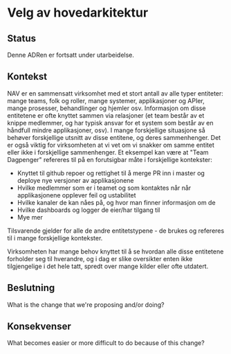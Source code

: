 # Velg av hovedarkitektur

## Status

Denne ADRen er fortsatt under utarbeidelse.

## Kontekst

NAV er en sammensatt virksomhet med et stort antall av alle typer entiteter: mange teams, folk og roller, mange systemer, applikasjoner og APIer, mange prosesser, behandlinger og hjemler osv. Informasjon om disse entitetene er ofte knyttet sammen via relasjoner (et team består av et knippe medlemmer, og har typisk ansvar for et system som består av en håndfull mindre applikasjoner, osv). I mange forskjellige situasjone så behøver forskjellige utsnitt av disse entitene, og deres sammenhenger. Det er også viktig for virksomheten at vi vet om vi snakker om samme entitet eller ikke i forskjellige sammenhenger. Et eksempel kan være at "Team Dagpenger" refereres til på en forutsigbar måte i forskjellige kontekster:
- Knyttet til github repoer og rettighet til å merge PR inn i master og deploye nye versjoner av applikasjonene
- Hvilke medlemmer som er i teamet og som kontaktes når når applikasjonene opplever feil og ustabilitet
- Hvilke kanaler de kan nåes på, og hvor man finner informasjon om de
- Hvilke dashboards og logger de eier/har tilgang til
- Mye mer

Tilsvarende gjelder for alle de andre entitetstypene - de brukes og refereres til i mange forskjellige kontekster.

Virksomheten har mange behov knyttet til å se hvordan alle disse entitetene forholder seg til hverandre, og i dag er slike oversikter enten ikke tilgjengelige i det hele tatt, spredt over mange kilder eller ofte utdatert.

## Beslutning

What is the change that we're proposing and/or doing?

## Konsekvenser

What becomes easier or more difficult to do because of this change?
